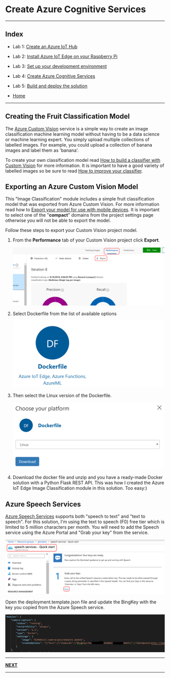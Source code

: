 # Create Azure Cognitive Services

---

## Index

* Lab 1: [Create an Azure IoT Hub](../module_1_create_iot_hub/README.md)
* Lab 2: [Install Azure IoT Edge on your Raspberry Pi](../module_2_install_azure_iot_edge/README.md)
* Lab 3: [Set up your development environment](../module_3_set_up_computer/README.md)
* Lab 4: [Create Azure Cognitive Services](../module_4_create_azure_resources/README.md)
* Lab 5: [Build and deploy the solution](../module_5_building_the_solution/README.md)

* [Home](../../README.md)

---

## Creating the Fruit Classification Model

The [Azure Custom Vision](https://docs.microsoft.com/en-us/azure/cognitive-services/custom-vision-service/) service is a simple way to create an image classification machine learning model without having to be a data science or machine learning expert. You simply upload multiple collections of labelled images. For example, you could upload a collection of banana images and label them as 'banana'.

To create your own classification model read [How to build a classifier with Custom Vision](https://docs.microsoft.com/en-us/azure/cognitive-services/custom-vision-service/getting-started-build-a-classifier/?WT.mc_id=devto-blog-dglover) for more information. It is important to have a good variety of labelled images so be sure to read [How to improve your classifier](https://docs.microsoft.com/en-us/azure/cognitive-services/custom-vision-service/getting-started-improving-your-classifier/?WT.mc_id=devto-blog-dglover).

## Exporting an Azure Custom Vision Model

This "Image Classification" module includes a simple fruit classification model that was exported from Azure Custom Vision. For more information read how to [Export your model for use with mobile devices](https://docs.microsoft.com/en-us/azure/cognitive-services/custom-vision-service/export-your-model/?WT.mc_id=devto-blog-dglover). It is important to select one of the "**compact**" domains from the project settings page otherwise you will not be able to export the model.

Follow these steps to export your Custom Vision project model.

1. From the **Performance** tab of your Custom Vision project click **Export**.

    ![export model](../resources/exportmodel.png)

2. Select Dockerfile from the list of available options

    ![export-as-docker.png](../resources/export-as-docker.png)

3. Then select the Linux version of the Dockerfile.

   ![choose docker](../resources/export-choose-your-platform.png)

4. Download the docker file and unzip and you have a ready-made Docker solution with a Python Flask REST API. This was how I created the Azure IoT Edge Image Classification module in this solution. Too easy:)

## Azure Speech Services

[Azure Speech Services](https://docs.microsoft.com/en-us/azure/cognitive-services/speech-service/) supports both "speech to text" and "text to speech". For this solution, I'm using the text to speech (F0) free tier which is limited to 5 million characters per month. You will need to add the Speech service using the Azure Portal and "Grab your key" from the service.

![azure speech service](../resources/speech-service.png)

Open the deployment.template.json file and update the BingKey with the key you copied from the Azure Speech service.

![speech key](../resources/speech-key.png)

---

**[NEXT](../module_5_building_the_solution/README.md)**

---
